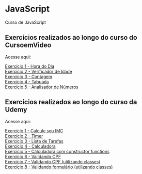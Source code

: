 # JavaScript
Curso de JavaScript

<h2>Exercícios realizados ao longo do curso do CursoemVideo</h2>
<p>Acesse aqui:</p>
<a href="https://emersonthiago168.github.io/javascript/curso%20do%20cursoemvideo/exercicios/exercicio1/" target="_blank">Exercício 1 - Hora do Dia</a> <br>
<a href="https://emersonthiago168.github.io/javascript/curso%20do%20cursoemvideo/exercicios/exercicio2/" target="_blank">Exercício 2 - Verificador de Idade</a> <br>
<a href="https://emersonthiago168.github.io/javascript/curso%20do%20cursoemvideo/exercicios/exercicio3/" target="_blank">Exercício 3 - Contagem</a> <br>
<a href="https://emersonthiago168.github.io/javascript/curso%20do%20cursoemvideo/exercicios/exercicio4/" target="_blank">Exercício 4 - Tabuada</a> <br>
<a href="https://emersonthiago168.github.io/javascript/curso%20do%20cursoemvideo/exercicios/exercicio5/" target="_blank">Exercício 5 - Analisador de Números</a>

<h2>Exercícios realizados ao longo do curso da Udemy</h2>
<p>Acesse aqui:</p>
<a href="https://emersonthiago168.github.io/javascript/curso%20da%20udemy/aula26/index.html" target="_blank">Exercício 1 - Calcule seu IMC</a> <br>
<a href="https://emersonthiago168.github.io/javascript/curso%20da%20udemy/aula47/index.html" target="_blank">Exercício 2 - Timer</a> <br>
<a href="https://emersonthiago168.github.io/javascript/curso%20da%20udemy/aula48/index.html" target="_blank">Exercício 3 - Lista de Tarefas</a> <br>
<a href="https://emersonthiago168.github.io/javascript/curso%20da%20udemy/aula57/index.html" target="_blank">Exercício 4 - Calculadora</a> <br>
<a href="https://emersonthiago168.github.io/javascript/curso%20da%20udemy/aula57/index.html" target="_blank">Exercício 5 - Calculadora com constructor functions</a> <br>
<a href="https://github.com/emersonthiago168/javascript/blob/main/curso%20da%20udemy/aula77/main.js" target="_blank">Exercício 6 - Validando CPF</a> <br>
<a href="https://github.com/emersonthiago168/javascript/blob/main/curso%20da%20udemy/aula85/main.js" target="_blank">Exercício 7 - Validando CPF (utilizando classes) </a> <br>
<a href="https://emersonthiago168.github.io/javascript/curso%20da%20udemy/aula86/index.html" target="_blank">Exercício 8 - Validando formulário (utilizando classes) </a> <br>

